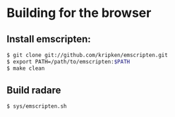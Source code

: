 # Building for the browser

## Install emscripten:

```bash
$ git clone git://github.com/kripken/emscripten.git
$ export PATH=/path/to/emscripten:$PATH
$ make clean
```

## Build radare

```bash
$ sys/emscripten.sh
```
